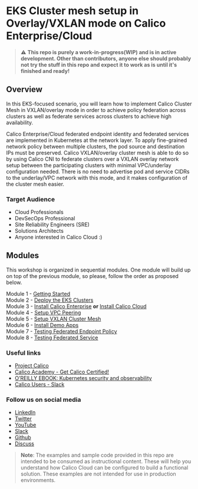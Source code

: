 # EKS Cluster mesh setup in Overlay/VXLAN mode on Calico Enterprise/Cloud

> :warning: **This repo is purely a work-in-progress(WIP) and is in active development. Other than contributors, anyone else should probably not try the stuff in this repo and expect it to work as is until it's finished and ready!**

## Overview

In this EKS-focused scenario, you will learn how to implement Calico Cluster Mesh in VXLAN/overlay mode in order to achieve policy federation across clusters as well as federate services across clusters to achieve high availability.

Calico Enterprise/Cloud federated endpoint identity and federated services are implemented in Kubernetes at the network layer. To apply fine-grained network policy between multiple clusters, the pod source and destination IPs must be preserved. Calico VXLAN/overlay cluster mesh is able to do so by using Calico CNI to federate clusters over a VXLAN overlay network setup between the participating clusters with minimal VPC/underlay configuration needed. There is no need to advertise pod and service CIDRs to the underlay/VPC network with this mode, and it makes configuration of the cluster mesh easier.

### Target Audience

- Cloud Professionals
- DevSecOps Professional
- Site Reliability Engineers (SRE)
- Solutions Architects
- Anyone interested in Calico Cloud :)

## Modules

This workshop is organized in sequential modules. One module will build up on top of the previous module, so please, follow the order as proposed below.

Module 1 - [Getting Started](modules/module-1-getting-started.md)  
Module 2 - [Deploy the EKS Clusters](modules/module-2-deploy-eks.md)  
Module 3 - [Install Calico Enterprise](modules/module-3.1-install-calient-mgmt.md) **or** [Install Calico Cloud](modules/module-3.2-cc-setup.md)  
Module 4 - [Setup VPC Peering](modules/module-4-setup-vpcpeering.md)  
Module 5 - [Setup VXLAN Cluster Mesh](modules/module-5-setup-clustermesh.md)  
Module 6 - [Install Demo Apps](modules/module-6-install-demo-apps.md)  
Module 7 - [Testing Federated Endpoint Policy](modules/module-7-test-fed-endpoints.md)  
Module 8 - [Testing Federated Service](modules/module-8-test-fed-svc.md)  

### Useful links

- [Project Calico](https://www.tigera.io/project-calico/)
- [Calico Academy - Get Calico Certified!](https://academy.tigera.io/)
- [O’REILLY EBOOK: Kubernetes security and observability](https://www.tigera.io/lp/kubernetes-security-and-observability-ebook)
- [Calico Users - Slack](https://slack.projectcalico.org/)

### Follow us on social media

- [LinkedIn](https://www.linkedin.com/company/tigera/)
- [Twitter](https://twitter.com/tigeraio)
- [YouTube](https://www.youtube.com/channel/UC8uN3yhpeBeerGNwDiQbcgw/)
- [Slack](https://calicousers.slack.com/)
- [Github](https://github.com/tigera-solutions/)
- [Discuss](https://discuss.projectcalico.tigera.io/)

> **Note**: The examples and sample code provided in this repo are intended to be consumed as instructional content. These will help you understand how Calico Cloud can be configured to build a functional solution. These examples are not intended for use in production environments.
